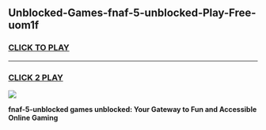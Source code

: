 
## Unblocked-Games-fnaf-5-unblocked-Play-Free-uom1f
<h3>
<a href="https://premium76.site?title=fnaf-5-unblocked&ref=20M">CLICK TO PLAY</a></h3>
<hr>

<h3>
<a href="https://premium76.site?title=fnaf-5-unblocked&ref=20M">CLICK 2 PLAY</a>
  
</h3>

<a href="https://premium76.site?title=fnaf-5-unblocked&ref=19M"><img src="https://clearcache.store/games.png"></a>


**fnaf-5-unblocked games unblocked: Your Gateway to Fun and Accessible Online Gaming**
